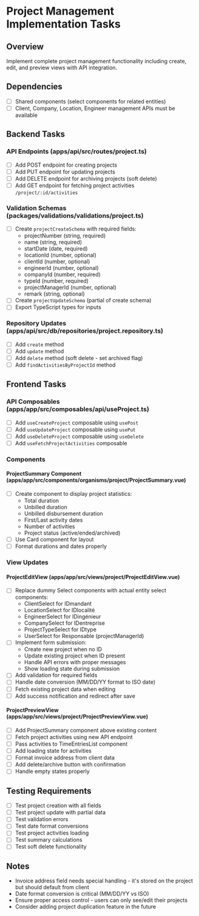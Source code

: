 # Project Management Implementation Tasks

## Overview

Implement complete project management functionality including create, edit, and preview views with API integration.

## Dependencies

- [ ] Shared components (select components for related entities)
- [ ] Client, Company, Location, Engineer management APIs must be available

## Backend Tasks

### API Endpoints (apps/api/src/routes/project.ts)

- [ ] Add POST endpoint for creating projects
- [ ] Add PUT endpoint for updating projects
- [ ] Add DELETE endpoint for archiving projects (soft delete)
- [ ] Add GET endpoint for fetching project activities `/project/:id/activities`

### Validation Schemas (packages/validations/validations/project.ts)

- [ ] Create `projectCreateSchema` with required fields:
    - projectNumber (string, required)
    - name (string, required)
    - startDate (date, required)
    - locationId (number, optional)
    - clientId (number, optional)
    - engineerId (number, optional)
    - companyId (number, required)
    - typeId (number, required)
    - projectManagerId (number, optional)
    - remark (string, optional)
- [ ] Create `projectUpdateSchema` (partial of create schema)
- [ ] Export TypeScript types for inputs

### Repository Updates (apps/api/src/db/repositories/project.repository.ts)

- [ ] Add `create` method
- [ ] Add `update` method
- [ ] Add `delete` method (soft delete - set archived flag)
- [ ] Add `findActivitiesByProjectId` method

## Frontend Tasks

### API Composables (apps/app/src/composables/api/useProject.ts)

- [ ] Add `useCreateProject` composable using `usePost`
- [ ] Add `useUpdateProject` composable using `usePut`
- [ ] Add `useDeleteProject` composable using `useDelete`
- [ ] Add `useFetchProjectActivities` composable

### Components

#### ProjectSummary Component (apps/app/src/components/organisms/project/ProjectSummary.vue)

- [ ] Create component to display project statistics:
    - Total duration
    - Unbilled duration
    - Unbilled disbursement duration
    - First/Last activity dates
    - Number of activities
    - Project status (active/ended/archived)
- [ ] Use Card component for layout
- [ ] Format durations and dates properly

### View Updates

#### ProjectEditView (apps/app/src/views/project/ProjectEditView.vue)

- [ ] Replace dummy Select components with actual entity select components:
    - ClientSelect for IDmandant
    - LocationSelect for IDlocalité
    - EngineerSelect for IDingénieur
    - CompanySelect for IDentreprise
    - ProjectTypeSelect for IDtype
    - UserSelect for Responsable (projectManagerId)
- [ ] Implement form submission:
    - Create new project when no ID
    - Update existing project when ID present
    - Handle API errors with proper messages
    - Show loading state during submission
- [ ] Add validation for required fields
- [ ] Handle date conversion (MM/DD/YY format to ISO date)
- [ ] Fetch existing project data when editing
- [ ] Add success notification and redirect after save

#### ProjectPreviewView (apps/app/src/views/project/ProjectPreviewView.vue)

- [ ] Add ProjectSummary component above existing content
- [ ] Fetch project activities using new API endpoint
- [ ] Pass activities to TimeEntriesList component
- [ ] Add loading state for activities
- [ ] Format invoice address from client data
- [ ] Add delete/archive button with confirmation
- [ ] Handle empty states properly

## Testing Requirements

- [ ] Test project creation with all fields
- [ ] Test project update with partial data
- [ ] Test validation errors
- [ ] Test date format conversions
- [ ] Test project activities loading
- [ ] Test summary calculations
- [ ] Test soft delete functionality

## Notes

- Invoice address field needs special handling - it's stored on the project but should default from client
- Date format conversion is critical (MM/DD/YY vs ISO)
- Ensure proper access control - users can only see/edit their projects
- Consider adding project duplication feature in the future
